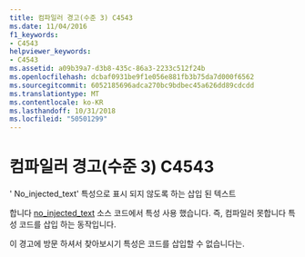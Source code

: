 ```yaml
---
title: 컴파일러 경고(수준 3) C4543
ms.date: 11/04/2016
f1_keywords:
- C4543
helpviewer_keywords:
- C4543
ms.assetid: a09b39a7-d3b8-435c-86a3-2233c512f24b
ms.openlocfilehash: dcbaf0931be9f1e056e881fb3b75da7d000f6562
ms.sourcegitcommit: 6052185696adca270bc9bdbec45a626dd89cdcdd
ms.translationtype: MT
ms.contentlocale: ko-KR
ms.lasthandoff: 10/31/2018
ms.locfileid: "50501299"
---
```

# <a name="compiler-warning-level-3-c4543"></a>컴파일러 경고(수준 3) C4543

' No_injected_text' 특성으로 표시 되지 않도록 하는 삽입 된 텍스트

합니다 [no_injected_text](../../windows/no-injected-text.md) 소스 코드에서 특성 사용 했습니다. 즉, 컴파일러 못합니다 특성 코드를 삽입 하는 동작입니다.

이 경고에 방문 하셔서 찾아보시기 특성은 코드를 삽입할 수 없습니다는.